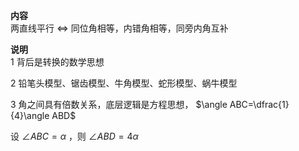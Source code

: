 **内容**  
两直线平行 $\Leftrightarrow$ 同位角相等，内错角相等，同旁内角互补  
  
**说明**  
1 背后是转换的数学思想  
  
2 铅笔头模型、锯齿模型、牛角模型、蛇形模型、蜗牛模型  
  
3 角之间具有倍数关系，底层逻辑是方程思想， $\angle ABC=\dfrac{1}{4}\angle ABD$  
  
设 $\angle ABC=\alpha$ ，则 $\angle ABD=4\alpha$  
